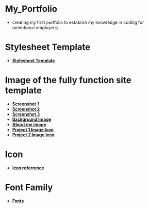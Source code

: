 # My_Portfolio
- creating my first portfolio to establish my knowledge in coding for potentional employers;

# Stylesheet Template
- **[Stylesheet Template](https://cdnjs.com/libraries/font-awesome)**

# Image of the fully function site template
- **[Screenshot 1](./assets/images/Screenshot%201.png)**
- **[Screenshot 2](./assets/images/Screenshot%202.png)**
- **[Screenshot 3](./assets/images/Screenshot%203.png)**
- **[Background Image](./assets/images/background2.JPG)**
- **[About me image](./assets/images/background4.JPG)**
- **[Project 1 Image Icon](./assets/images/Horison.png)**
- **[Project 2 Image Icon](./assets/images/Testing.png)**

# Icon
- **[Icon referrence](https://fontawesome.com/search?q=stacked%20bars&o=r)**

# Font Family
- **[Fonts](https://fonts.google.com/)**

